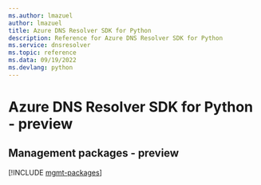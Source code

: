 ```yaml
---
ms.author: lmazuel
author: lmazuel
title: Azure DNS Resolver SDK for Python
description: Reference for Azure DNS Resolver SDK for Python
ms.service: dnsresolver
ms.topic: reference
ms.data: 09/19/2022
ms.devlang: python
---
```

# Azure DNS Resolver SDK for Python - preview

## Management packages - preview
[!INCLUDE [mgmt-packages](dns-resolver-mgmt-index.md)]
